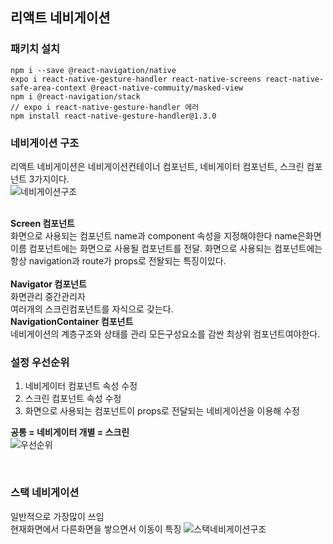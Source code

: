 ## 리액트 네비게이션  

### 패키치 설치  
```
npm i --save @react-navigation/native
expo i react-native-gesture-handler react-native-screens react-native-safe-area-context @react-native-commuity/masked-view
npm i @react-navigation/stack
// expo i react-native-gesture-handler 에러
npm install react-native-gesture-handler@1.3.0

``` 

### 네비게이션 구조
리액트 네비게이션은 네비게이션컨테이너 컴포넌트, 네비게이터 컴포넌트, 스크린 컴포넌트 3가지이다.  
![네비게이션구조](https://user-images.githubusercontent.com/75245755/113839027-49117180-97ca-11eb-9f31-67df0b552263.PNG)  
</br>

**Screen 컴포넌트**  
화면으로 사용되는 컴포넌트 name과 component 속성을 지정해야한다  name은화면이름 컴포넌트에는 화면으로 사용될 컴포넌트를 전달. 화면으로 사용되는 컴포넌트에는 항상 navigation과 route가 props로 전돨되는 특징이있다.  
</br>
**Navigator 컴포넌트**  
화면관리 중간관리자  
여러개의 스크린컴포넌트를 자식으로 갖는다.  
**NavigationContainer 컴포넌트**  
네비게이션의 계층구조와 상태를 관리  모든구성요소를 감싼 최상위 컴포넌트여야한다.  

### 설정 우선순위  
1. 네비게이터 컴포넌트 속성 수정  
2. 스크린 컴포넌트 속성 수정
3. 화면으로 사용되는 컴포넌트이 props로 전달되는 네비게이션을 이용해 수정  

**공통 = 네비게이터 개별 = 스크린**  
![우선순위](https://user-images.githubusercontent.com/75245755/113839115-5c244180-97ca-11eb-8a9a-d083a5e3596e.PNG)  

</br>


### 스택 네비게이션
일반적으로 가장많이 쓰임  
현재화면에서 다른화면을 쌓으면서 이동이 특징
![스택네비게이션구조](https://user-images.githubusercontent.com/75245755/113839150-647c7c80-97ca-11eb-8905-1f5d436c7aea.PNG)  

